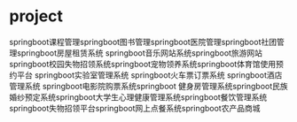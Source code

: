 # project
springboot课程管理springboot图书管理springboot医院管理springboot社团管理springboot房屋租赁系统 springboot音乐网站系统springboot旅游网站springboot校园失物招领系统springboot宠物领养系统springboot体育馆使用预约平台 springboot实验室管理系统 springboot火车票订票系统 springboot酒店管理系统 springboot电影院购票系统springboot 健身房管理系统springboot民族婚纱预定系统springboot大学生心理健康管理系统springboot餐饮管理系统springboot失物招领平台springboot网上点餐系统springboot农产品商城
